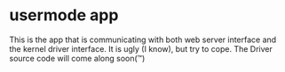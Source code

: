 # usermode app

This is the app that is communicating with both web server interface and the kernel driver interface. It is ugly (I know), but try to cope.
The Driver source code will come along soon(™)
